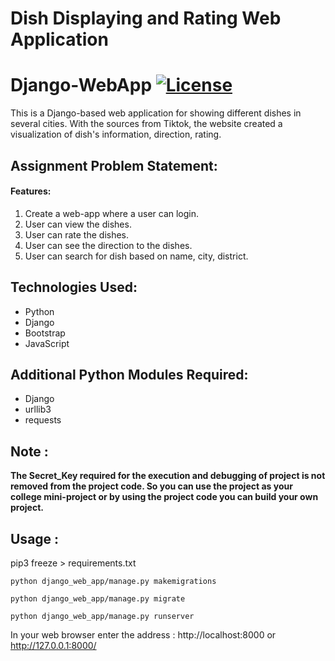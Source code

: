 # Dish Displaying and Rating Web Application
# Django-WebApp       [![License](https://img.shields.io/badge/license-MIT-green)](./LICENSE)

This is a Django-based web application for showing different dishes in several cities. With the sources from Tiktok, the website created a visualization of dish's information, direction, rating.

<h2>Assignment Problem Statement:</h2>

<h4>Features:</h4>
<ol>
    <li>Create a web-app where a user can login.</li>
    <li>User can view the dishes.</li>
    <li>User can rate the dishes.</li>
    <li>User can see the direction to the dishes.</li>
    <li>User can search for dish based on name, city, district.</li>
</ol>
    
<h2>Technologies Used:</h2>
<ul>
    <li>Python</li>
    <li>Django</li>
    <li>Bootstrap</li>
    <li>JavaScript</li>
</ul>
    
<h2>Additional Python Modules Required:</h2>
<ul>
    <li>Django</li>
    <li>urllib3</li>
    <li>requests</li>
</ul>
  
<h2>Note :</h2>

<b>The Secret_Key required for the execution and debugging of project is not removed from the project code. So you can use the project as your college mini-project or by using the project code you can build your own project.</b>

<h2>Usage :</h2>
    pip3 freeze > requirements.txt
    
    python django_web_app/manage.py makemigrations

    python django_web_app/manage.py migrate

    python django_web_app/manage.py runserver
    
   In your web browser enter the address : http://localhost:8000 or http://127.0.0.1:8000/
